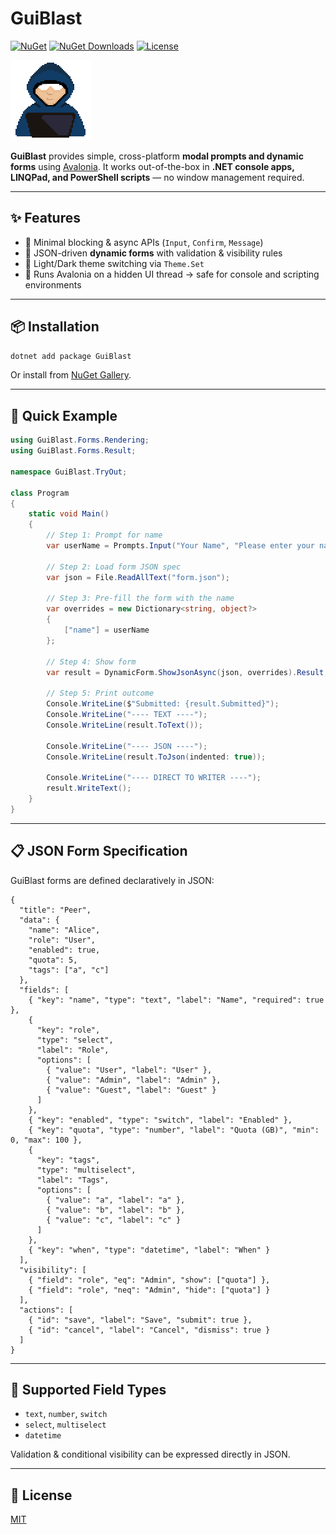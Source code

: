 # GuiBlast

[![NuGet](https://img.shields.io/nuget/v/GuiBlast.svg)](https://www.nuget.org/packages/GuiBlast)
[![NuGet Downloads](https://img.shields.io/nuget/dt/GuiBlast.svg)](https://www.nuget.org/packages/GuiBlast)
[![License](https://img.shields.io/github/license/petervdpas/GuiBlast.svg)](https://opensource.org/licenses/MIT)

![RoadWarrior](https://raw.githubusercontent.com/petervdpas/GuiBlast/master/assets/icon.png)

**GuiBlast** provides simple, cross-platform **modal prompts and dynamic forms** using [Avalonia](https://avaloniaui.net/).
It works out-of-the-box in **.NET console apps, LINQPad, and PowerShell scripts** — no window management required.

---

## ✨ Features

* 🔹 Minimal blocking & async APIs (`Input`, `Confirm`, `Message`)
* 🔹 JSON-driven **dynamic forms** with validation & visibility rules
* 🔹 Light/Dark theme switching via `Theme.Set`
* 🔹 Runs Avalonia on a hidden UI thread → safe for console and scripting environments

---

## 📦 Installation

```bash
dotnet add package GuiBlast
```

Or install from [NuGet Gallery](https://www.nuget.org/packages/GuiBlast).

---

## 🚀 Quick Example

```csharp
using GuiBlast.Forms.Rendering;
using GuiBlast.Forms.Result;

namespace GuiBlast.TryOut;

class Program
{
    static void Main()
    {
        // Step 1: Prompt for name
        var userName = Prompts.Input("Your Name", "Please enter your name:");

        // Step 2: Load form JSON spec
        var json = File.ReadAllText("form.json");

        // Step 3: Pre-fill the form with the name
        var overrides = new Dictionary<string, object?>
        {
            ["name"] = userName
        };

        // Step 4: Show form
        var result = DynamicForm.ShowJsonAsync(json, overrides).Result;

        // Step 5: Print outcome
        Console.WriteLine($"Submitted: {result.Submitted}");
        Console.WriteLine("---- TEXT ----");
        Console.WriteLine(result.ToText());

        Console.WriteLine("---- JSON ----");
        Console.WriteLine(result.ToJson(indented: true));

        Console.WriteLine("---- DIRECT TO WRITER ----");
        result.WriteText(); 
    }
}
```

---

## 📋 JSON Form Specification

GuiBlast forms are defined declaratively in JSON:

```jsonc
{
  "title": "Peer",
  "data": {
    "name": "Alice",
    "role": "User",
    "enabled": true,
    "quota": 5,
    "tags": ["a", "c"]
  },
  "fields": [
    { "key": "name", "type": "text", "label": "Name", "required": true },
    {
      "key": "role",
      "type": "select",
      "label": "Role",
      "options": [
        { "value": "User", "label": "User" },
        { "value": "Admin", "label": "Admin" },
        { "value": "Guest", "label": "Guest" }
      ]
    },
    { "key": "enabled", "type": "switch", "label": "Enabled" },
    { "key": "quota", "type": "number", "label": "Quota (GB)", "min": 0, "max": 100 },
    {
      "key": "tags",
      "type": "multiselect",
      "label": "Tags",
      "options": [
        { "value": "a", "label": "a" },
        { "value": "b", "label": "b" },
        { "value": "c", "label": "c" }
      ]
    },
    { "key": "when", "type": "datetime", "label": "When" }
  ],
  "visibility": [
    { "field": "role", "eq": "Admin", "show": ["quota"] },
    { "field": "role", "neq": "Admin", "hide": ["quota"] }
  ],
  "actions": [
    { "id": "save", "label": "Save", "submit": true },
    { "id": "cancel", "label": "Cancel", "dismiss": true }
  ]
}
```

---

## 🔧 Supported Field Types

* `text`, `number`, `switch`
* `select`, `multiselect`
* `datetime`

Validation & conditional visibility can be expressed directly in JSON.

---

## 📜 License

[MIT](https://opensource.org/licenses/MIT)
